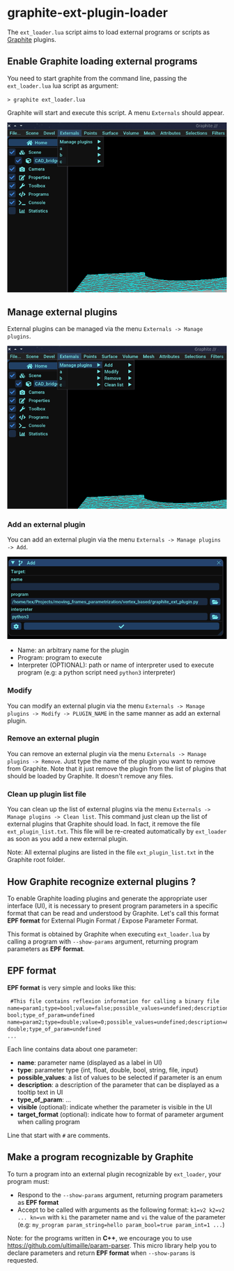 # graphite-ext-plugin-loader

The `ext_loader.lua` script aims to load external programs or scripts as [Graphite](https://github.com/BrunoLevy/GraphiteThree) plugins. 

## Enable Graphite loading external programs

You need to start graphite from the command line, passing the `ext_loader.lua` lua script as argument:

`> graphite ext_loader.lua`

Graphite will start and execute this script. A menu `Externals` should appear.

![](images/ext_plugins_menu.png)

## Manage external plugins

External plugins can be managed via the menu `Externals -> Manage plugins`.

![](images/ext_plugins_manage_menu.png)

### Add an external plugin

You can add an external plugin via the menu `Externals -> Manage plugins -> Add`.

![](images/add_ext_plugin.png)

 - Name: an arbitrary name for the plugin
 - Program: program to execute
 - Interpreter (OPTIONAL): path or name of interpreter used to execute program (e.g: a python script need `python3` interpreter)

### Modify

You can modify an external plugin via the menu `Externals -> Manage plugins -> Modify -> PLUGIN_NAME` in the same manner as add an external plugin.

### Remove an external plugin

You can remove an external plugin via the menu `Externals -> Manage plugins -> Remove`. Just type the name of the plugin you want to remove from Graphite. Note that it just remove the plugin from the list of plugins that should be loaded by Graphite. It doesn't remove any files.

### Clean up plugin list file

You can clean up the list of external plugins via the menu `Externals -> Manage plugins -> Clean list`. This command just clean up the list of external plugins that Graphite should load. In fact, it remove the file `ext_plugin_list.txt`. This file will be re-created automatically by `ext_loader` as soon as you add a new external plugin.

Note: All external plugins are listed in the file `ext_plugin_list.txt` in the Graphite root folder.

## How Graphite recognize external plugins ?

To enable Graphite loading plugins and generate the appropriate user interface (UI), it is necessary to present program parameters in a specific format that can be read and understood by Graphite. Let's call this format __EPF format__ for External Plugin Format / Expose Parameter Format. 

This format is obtained by Graphite when executing `ext_loader.lua` by calling a program with `--show-params` argument, returning program parameters as __EPF format__.

## EPF format

__EPF format__ is very simple and looks like this:

```
 #This file contains reflexion information for calling a binary file
name=param1;type=bool;value=false;possible_values=undefined;description=A bool;type_of_param=undefined
name=param2;type=double;value=0;possible_values=undefined;description=A double;type_of_param=undefined
...
```

Each line contains data about one parameter:
 - __name__: parameter name (displayed as a label in UI)
 - __type__: parameter type {int, float, double, bool, string, file, input}
 - __possible_values__: a list of values to be selected if parameter is an enum
 - __description__: a description of the parameter that can be displayed as a tooltip text in UI
 - __type_of_param__: ...
 - __visible__ (optional): indicate whether the parameter is visible in the UI
 - __target_format__ (optional): indicate how to format of parameter argument when calling program

Line that start with `#` are comments.


## Make a program recognizable by Graphite

To turn a program into an external plugin recognizable by `ext_loader`, your program must: 

 - Respond to the `--show-params` argument, returning program parameters as __EPF format__
 - Accept to be called with arguments as the following format: `k1=v2 k2=v2 ... kn=vn` with `ki` the parameter name and `vi` the value of the parameter (e.g: `my_program param_string=hello param_bool=true param_int=1 ...`)
 
Note: for the programs written in __C++__, we encourage you to use https://github.com/ultimaille/param-parser. This micro library help you to declare parameters and return __EPF format__ when `--show-params` is requested.